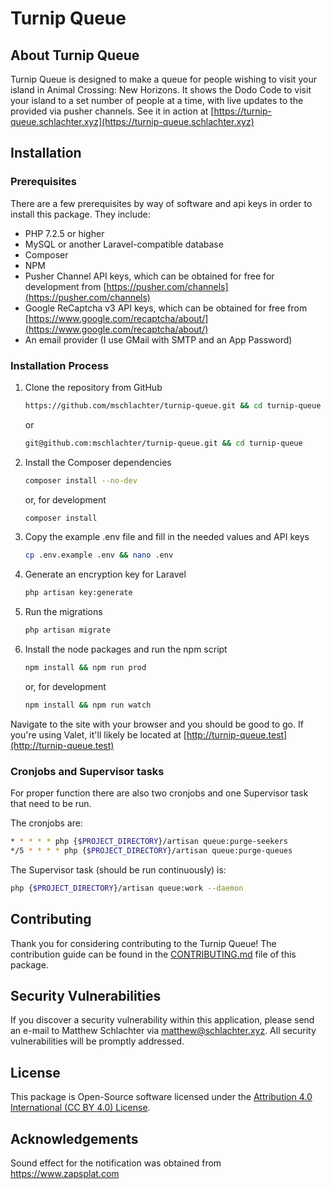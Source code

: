 # Turnip Queue

## About Turnip Queue

Turnip Queue is designed to make a queue for people wishing to visit your island in Animal Crossing: New Horizons. It shows the Dodo Code to visit your island to a set number of people at a time, with live updates to the provided via pusher channels. See it in action at [https://turnip-queue.schlachter.xyz](https://turnip-queue.schlachter.xyz)

## Installation

### Prerequisites

There are a few prerequisites by way of software and api keys in order to install this package. They include:

- PHP 7.2.5 or higher
- MySQL or another Laravel-compatible database
- Composer
- NPM
- Pusher Channel API keys, which can be obtained for free for development from [https://pusher.com/channels](https://pusher.com/channels)
- Google ReCaptcha v3 API keys, which can be obtained for free from [https://www.google.com/recaptcha/about/](https://www.google.com/recaptcha/about/)
- An email provider (I use GMail with SMTP and an App Password)

### Installation Process

1)  Clone the repository from GitHub
    ```sh
    https://github.com/mschlachter/turnip-queue.git && cd turnip-queue
    ```
    or
    ```sh
    git@github.com:mschlachter/turnip-queue.git && cd turnip-queue
    ```

2)  Install the Composer dependencies
    ```sh
    composer install --no-dev
    ```
    or, for development
    ```sh
    composer install
    ```

3)  Copy the example .env file and fill in the needed values and API keys
    ```sh
    cp .env.example .env && nano .env
    ```

4)  Generate an encryption key for Laravel
    ```sh
    php artisan key:generate
    ```

5)  Run the migrations
    ```sh
    php artisan migrate
    ```

6)  Install the node packages and run the npm script
    ```sh
    npm install && npm run prod
    ```
    or, for development
    ```sh
    npm install && npm run watch
    ```

Navigate to the site with your browser and you should be good to go. If you're using Valet, it'll likely be located at [http://turnip-queue.test](http://turnip-queue.test)

### Cronjobs and Supervisor tasks

For proper function there are also two cronjobs and one Supervisor task that need to be run.

The cronjobs are:
```sh
* * * * * php {$PROJECT_DIRECTORY}/artisan queue:purge-seekers
*/5 * * * * php {$PROJECT_DIRECTORY}/artisan queue:purge-queues

```

The Supervisor task (should be run continuously) is:
```sh
php {$PROJECT_DIRECTORY}/artisan queue:work --daemon
```

## Contributing

Thank you for considering contributing to the Turnip Queue! The contribution guide can be found in the [CONTRIBUTING.md](CONTRIBUTING.md) file of this package.

## Security Vulnerabilities

If you discover a security vulnerability within this application, please send an e-mail to Matthew Schlachter via [matthew@schlachter.xyz](mailto:matthew@schlachter.xyz). All security vulnerabilities will be promptly addressed.

## License

This package is Open-Source software licensed under the [Attribution 4.0 International (CC BY 4.0) License](https://creativecommons.org/licenses/by/4.0/).

## Acknowledgements

Sound effect for the notification was obtained from <a href="https://www.zapsplat.com">https://www.zapsplat.com</a>
